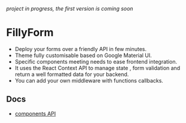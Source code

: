 _project in progress, the first version is coming soon_

# FillyForm

- Deploy your forms over a friendly API in few minutes.
- Theme fully customisable based on Google Material UI.
- Specific components meeting needs to ease frontend integration.
- It uses the React Context API to manage state , form validation and return a well formatted data for your backend.
- You can add your own middleware with functions callbacks.

## Docs

- [components API](https://github.com/Romain-Moreaux/reactForm/wiki/Components-API)
